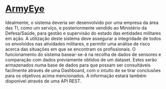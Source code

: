 # [ArmyEye](https://o2valente.github.io/ArmyEye/)

Idealmente, o sistema deveria ser desenvolvido por uma empresa da área das TI, como um serviço, e posteriormente vendido ao Ministério da Defesa/Saúde, para gestão e supervisão do estado das entidades militares em ação. A utilização deste sistema deve assegurar a integridade de todos os envolvidos nas atividades militares, e permitir uma análise de risco acerca das situações em que se encontram os profissionais.  O funcionamento do sistema basear-se-á na recolha de dados de sensores e comparação com dados previamente obtidos de um dataset. Estes serão armazenados numa base de dados para que possam ser consultáveis facilmente através de uma Dashboard, com o intuito de se tirar conclusões para os objetivos acima mencionados. A informação estará também disponível através de uma API REST.
